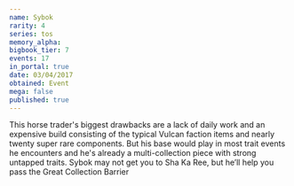 ```yaml
---
name: Sybok
rarity: 4
series: tos
memory_alpha:
bigbook_tier: 7
events: 17
in_portal: true
date: 03/04/2017
obtained: Event
mega: false
published: true
---
```


This horse trader's biggest drawbacks are a lack of daily work and an expensive build consisting of the typical Vulcan faction items and nearly twenty super rare components. But his base would play in most trait events he encounters and he's already a multi-collection piece with strong untapped traits. Sybok may not get you to Sha Ka Ree, but he’ll help you pass the Great Collection Barrier
